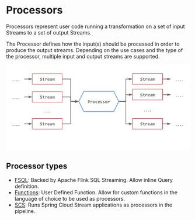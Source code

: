 # Processors

Processors represent user code running a transformation on a set of input Streams to a set of output Streams.

The Processor defines how the input(s) should be processed in order to produce the output streams. Depending on the use cases and the type of the processor, multiple input and output streams are supported.

![Processors](./processors-basic-diagram.png)


## Processor types

- [FSQL](fsql/overview.md): Backed by Apache Flink SQL Streaming. Allow inline Query definition.
- [Functions](functions/overview.md): User Defined Function. Allow for custom functions in the language of choice to be used as processors.
- [SCS](scs/overview.md): Runs Spring Cloud Stream applications as processors in the pipeline.
